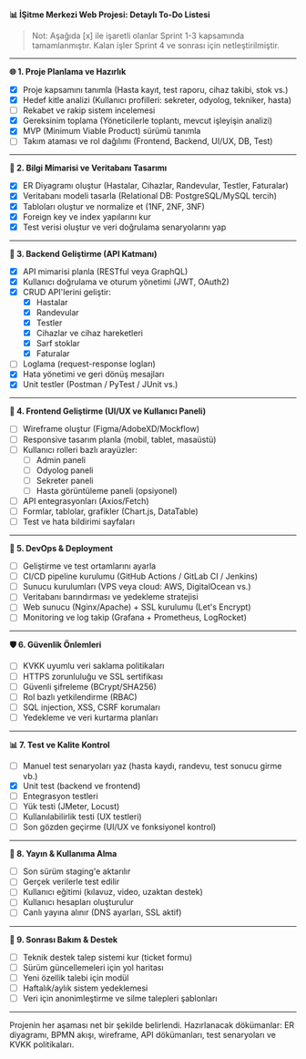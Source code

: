 **📊 İŞitme Merkezi Web Projesi: Detaylı To-Do Listesi**

> Not: Aşağıda [x] ile işaretli olanlar Sprint 1-3 kapsamında tamamlanmıştır. Kalan işler Sprint 4 ve sonrası için netleştirilmiştir.

---

**🌐 1. Proje Planlama ve Hazırlık**
- [x] Proje kapsamını tanımla (Hasta kayıt, test raporu, cihaz takibi, stok vs.)
- [x] Hedef kitle analizi (Kullanıcı profilleri: sekreter, odyolog, tekniker, hasta)
- [ ] Rekabet ve rakip sistem incelemesi
- [x] Gereksinim toplama (Yöneticilerle toplantı, mevcut işleyişin analizi)
- [x] MVP (Minimum Viable Product) sürümü tanımla
- [ ] Takım ataması ve rol dağılımı (Frontend, Backend, UI/UX, DB, Test)

---

**📆 2. Bilgi Mimarisi ve Veritabanı Tasarımı**
- [x] ER Diyagramı oluştur (Hastalar, Cihazlar, Randevular, Testler, Faturalar)
- [x] Veritabanı modeli tasarla (Relational DB: PostgreSQL/MySQL tercih)
- [x] Tabloları oluştur ve normalize et (1NF, 2NF, 3NF)
- [x] Foreign key ve index yapılarını kur
- [x] Test verisi oluştur ve veri doğrulama senaryolarını yap

---

**🔖 3. Backend Geliştirme (API Katmanı)**
- [x] API mimarisi planla (RESTful veya GraphQL)
- [x] Kullanıcı doğrulama ve oturum yönetimi (JWT, OAuth2)
- [x] CRUD API'lerini geliştir:
  - [x] Hastalar
  - [x] Randevular
  - [x] Testler
  - [x] Cihazlar ve cihaz hareketleri
  - [x] Sarf stoklar
  - [x] Faturalar
- [ ] Loglama (request-response logları)
- [x] Hata yönetimi ve geri dönüş mesajları
- [x] Unit testler (Postman / PyTest / JUnit vs.)

---

**📱 4. Frontend Geliştirme (UI/UX ve Kullanıcı Paneli)**
- [ ] Wireframe oluştur (Figma/AdobeXD/Mockflow)
- [ ] Responsive tasarım planla (mobil, tablet, masaüstü)
- [ ] Kullanıcı rolleri bazlı arayüzler:
  - [ ] Admin paneli
  - [ ] Odyolog paneli
  - [ ] Sekreter paneli
  - [ ] Hasta görüntüleme paneli (opsiyonel)
- [ ] API entegrasyonları (Axios/Fetch)
- [ ] Formlar, tablolar, grafikler (Chart.js, DataTable)
- [ ] Test ve hata bildirimi sayfaları

---

**🚀 5. DevOps & Deployment**
- [ ] Geliştirme ve test ortamlarını ayarla
- [ ] CI/CD pipeline kurulumu (GitHub Actions / GitLab CI / Jenkins)
- [ ] Sunucu kurulumları (VPS veya cloud: AWS, DigitalOcean vs.)
- [ ] Veritabanı barındırması ve yedekleme stratejisi
- [ ] Web sunucu (Nginx/Apache) + SSL kurulumu (Let's Encrypt)
- [ ] Monitoring ve log takip (Grafana + Prometheus, LogRocket)

---

**🛡️ 6. Güvenlik Önlemleri**
- [ ] KVKK uyumlu veri saklama politikaları
- [ ] HTTPS zorunluluğu ve SSL sertifikası
- [ ] Güvenli şifreleme (BCrypt/SHA256)
- [ ] Rol bazlı yetkilendirme (RBAC)
- [ ] SQL injection, XSS, CSRF korumaları
- [ ] Yedekleme ve veri kurtarma planları

---

**📊 7. Test ve Kalite Kontrol**
- [ ] Manuel test senaryoları yaz (hasta kaydı, randevu, test sonucu girme vb.)
- [x] Unit test (backend ve frontend)
- [ ] Entegrasyon testleri
- [ ] Yük testi (JMeter, Locust)
- [ ] Kullanılabilirlik testi (UX testleri)
- [ ] Son gözden geçirme (UI/UX ve fonksiyonel kontrol)

---

**🌟 8. Yayın & Kullanıma Alma**
- [ ] Son sürüm staging'e aktarılır
- [ ] Gerçek verilerle test edilir
- [ ] Kullanıcı eğitimi (kılavuz, video, uzaktan destek)
- [ ] Kullanıcı hesapları oluşturulur
- [ ] Canlı yayına alınır (DNS ayarları, SSL aktif)

---

**📅 9. Sonrası Bakım & Destek**
- [ ] Teknik destek talep sistemi kur (ticket formu)
- [ ] Sürüm güncellemeleri için yol haritası
- [ ] Yeni özellik talebi için modül
- [ ] Haftalık/aylık sistem yedeklemesi
- [ ] Veri için anonimleştirme ve silme talepleri şablonları

---

Projenin her aşaması net bir şekilde belirlendi.
Hazırlanacak dökümanlar: ER diyagramı, BPMN akışı, wireframe, API dökümanları, test senaryoları ve KVKK politikaları.

